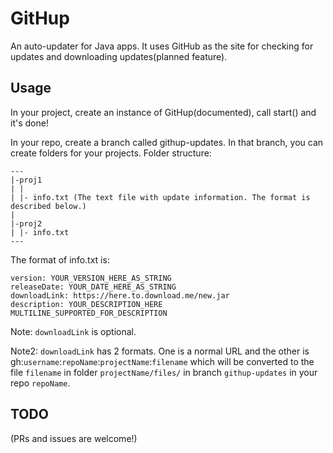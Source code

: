GitHup
======

An auto-updater for Java apps.
It uses GitHub as the site for checking for updates and downloading updates(planned feature).

Usage
------

In your project, create an instance of GitHup(documented), call start() and it's done!

In your repo, create a branch called githup-updates. In that branch, you can create folders for your projects.
Folder structure:

    ---
    |-proj1
    | |
    | |- info.txt (The text file with update information. The format is described below.)
    |
    |-proj2
    | |- info.txt
    ---

The format of info.txt is:

    version: YOUR_VERSION_HERE_AS_STRING
    releaseDate: YOUR_DATE_HERE_AS_STRING
    downloadLink: https://here.to.download.me/new.jar
    description: YOUR_DESCRIPTION_HERE
    MULTILINE_SUPPORTED_FOR_DESCRIPTION
    
Note: `downloadLink` is optional.

Note2: `downloadLink` has 2 formats. One is a normal URL and the other is gh:`username`:`repoName`:`projectName`:`filename` which will be converted to the file `filename` in folder `projectName/files/` in branch `githup-updates` in your repo `repoName`.

TODO
------
(PRs and issues are welcome!)
